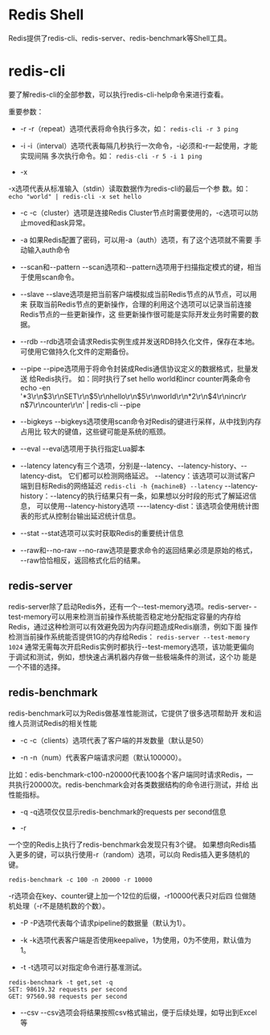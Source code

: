 # Redis Shell
Redis提供了redis-cli、redis-server、redis-benchmark等Shell工具。

# redis-cli
要了解redis-cli的全部参数，可以执行redis-cli-help命令来进行查看。

重要参数：

* -r
-r（repeat）选项代表将命令执行多次，如：
``redis-cli -r 3 ping``

* -i
-i（interval）选项代表每隔几秒执行一次命令，-i必须和-r一起使用，才能实现间隔
多次执行命令。如：
``redis-cli -r 5 -i 1 ping``

* -x 

-x选项代表从标准输入（stdin）读取数据作为redis-cli的最后一个参
数。如：
``echo "world" | redis-cli -x set hello``

* -c
-c（cluster）选项是连接Redis Cluster节点时需要使用的，-c选项可以防
止moved和ask异常。

* -a 
如果Redis配置了密码，可以用-a（auth）选项，有了这个选项就不需要
手动输入auth命令

* --scan和--pattern
--scan选项和--pattern选项用于扫描指定模式的键，相当于使用scan命令。

* --slave
--slave选项是把当前客户端模拟成当前Redis节点的从节点，可以用来
获取当前Redis节点的更新操作，合理的利用这个选项可以记录当前连接Redis节点的一些更新操作，这
些更新操作很可能是实际开发业务时需要的数据。

* --rdb
--rdb选项会请求Redis实例生成并发送RDB持久化文件，保存在本地。
可使用它做持久化文件的定期备份。

* --pipe
--pipe选项用于将命令封装成Redis通信协议定义的数据格式，批量发送
给Redis执行。
如：同时执行了set hello world和incr counter两条命令
echo -en '*3\r\n$3\r\nSET\r\n$5\r\nhello\r\n$5\r\nworld\r\n*2\r\n$4\r\nincr\r\
n$7\r\ncounter\r\n' | redis-cli --pipe

* --bigkeys
--bigkeys选项使用scan命令对Redis的键进行采样，从中找到内存占用比
较大的键值，这些键可能是系统的瓶颈。

* --eval
--eval选项用于执行指定Lua脚本

* --latency
latency有三个选项，分别是--latency、--latency-history、--latency-dist。
它们都可以检测网络延迟。
--latency：该选项可以测试客户端到目标Redis的网络延迟
```redis-cli -h {machineB} --latency```
--latency-history：--latency的执行结果只有一条，如果想以分时段的形式了解延迟信息，
可以使用--latency-history选项
----latency-dist：该选项会使用统计图表的形式从控制台输出延迟统计信息。

* --stat
--stat选项可以实时获取Redis的重要统计信息

* --raw和--no-raw
--no-raw选项是要求命令的返回结果必须是原始的格式，
--raw恰恰相反，返回格式化后的结果。

## redis-server
 
redis-server除了启动Redis外，还有一个--test-memory选项。redis-server-
-test-memory可以用来检测当前操作系统能否稳定地分配指定容量的内存给
Redis，通过这种检测可以有效避免因为内存问题造成Redis崩溃，例如下面
操作检测当前操作系统能否提供1G的内存给Redis：
```redis-server --test-memory 1024```
通常无需每次开启Redis实例时都执行--test-memory选项，该功能更偏向
于调试和测试，例如，想快速占满机器内存做一些极端条件的测试，这个功
能是一个不错的选择。

## redis-benchmark

redis-benchmark可以为Redis做基准性能测试，它提供了很多选项帮助开
发和运维人员测试Redis的相关性能

* -c
-c（clients）选项代表了客户端的并发数量（默认是50）

* -n<requests>
-n（num）代表客户端请求问题（默认100000）。

比如：edis-benchmark-c100-n20000代表100各个客户端同时请求Redis，一
共执行20000次。redis-benchmark会对各类数据结构的命令进行测试，并给
出性能指标。


* -q 
-q选项仅仅显示redis-benchmark的requests per second信息

* -r

一个空的Redis上执行了redis-benchmark会发现只有3个键。
如果想向Redis插入更多的键，可以执行使用-r（random）选项，可以向
Redis插入更多随机的键。
```
redis-benchmark -c 100 -n 20000 -r 10000
```
-r选项会在key、counter键上加一个12位的后缀，-r10000代表只对后四
位做随机处理（-r不是随机数的个数）。

* -P
-P选项代表每个请求pipeline的数据量（默认为1）。

*  -k<boolean>
-k选项代表客户端是否使用keepalive，1为使用，0为不使用，默认值为
1。

* -t
-t选项可以对指定命令进行基准测试。
```
redis-benchmark -t get,set -q
SET: 98619.32 requests per second
GET: 97560.98 requests per second
```
* --csv
--csv选项会将结果按照csv格式输出，便于后续处理，如导出到Excel
等